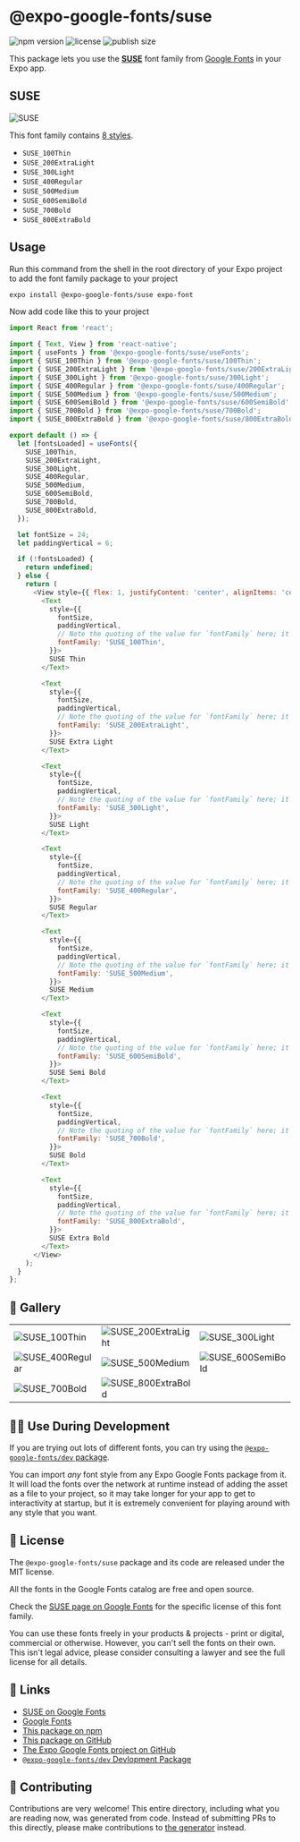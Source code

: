 # @expo-google-fonts/suse

![npm version](https://flat.badgen.net/npm/v/@expo-google-fonts/suse)
![license](https://flat.badgen.net/github/license/expo/google-fonts)
![publish size](https://flat.badgen.net/packagephobia/install/@expo-google-fonts/suse)

This package lets you use the [**SUSE**](https://fonts.google.com/specimen/SUSE) font family from [Google Fonts](https://fonts.google.com/) in your Expo app.

## SUSE

![SUSE](./font-family.png)

This font family contains [8 styles](#-gallery).

- `SUSE_100Thin`
- `SUSE_200ExtraLight`
- `SUSE_300Light`
- `SUSE_400Regular`
- `SUSE_500Medium`
- `SUSE_600SemiBold`
- `SUSE_700Bold`
- `SUSE_800ExtraBold`

## Usage

Run this command from the shell in the root directory of your Expo project to add the font family package to your project
```sh
expo install @expo-google-fonts/suse expo-font
```

Now add code like this to your project
```js
import React from 'react';

import { Text, View } from 'react-native';
import { useFonts } from '@expo-google-fonts/suse/useFonts';
import { SUSE_100Thin } from '@expo-google-fonts/suse/100Thin';
import { SUSE_200ExtraLight } from '@expo-google-fonts/suse/200ExtraLight';
import { SUSE_300Light } from '@expo-google-fonts/suse/300Light';
import { SUSE_400Regular } from '@expo-google-fonts/suse/400Regular';
import { SUSE_500Medium } from '@expo-google-fonts/suse/500Medium';
import { SUSE_600SemiBold } from '@expo-google-fonts/suse/600SemiBold';
import { SUSE_700Bold } from '@expo-google-fonts/suse/700Bold';
import { SUSE_800ExtraBold } from '@expo-google-fonts/suse/800ExtraBold';

export default () => {
  let [fontsLoaded] = useFonts({
    SUSE_100Thin,
    SUSE_200ExtraLight,
    SUSE_300Light,
    SUSE_400Regular,
    SUSE_500Medium,
    SUSE_600SemiBold,
    SUSE_700Bold,
    SUSE_800ExtraBold,
  });

  let fontSize = 24;
  let paddingVertical = 6;

  if (!fontsLoaded) {
    return undefined;
  } else {
    return (
      <View style={{ flex: 1, justifyContent: 'center', alignItems: 'center' }}>
        <Text
          style={{
            fontSize,
            paddingVertical,
            // Note the quoting of the value for `fontFamily` here; it expects a string!
            fontFamily: 'SUSE_100Thin',
          }}>
          SUSE Thin
        </Text>

        <Text
          style={{
            fontSize,
            paddingVertical,
            // Note the quoting of the value for `fontFamily` here; it expects a string!
            fontFamily: 'SUSE_200ExtraLight',
          }}>
          SUSE Extra Light
        </Text>

        <Text
          style={{
            fontSize,
            paddingVertical,
            // Note the quoting of the value for `fontFamily` here; it expects a string!
            fontFamily: 'SUSE_300Light',
          }}>
          SUSE Light
        </Text>

        <Text
          style={{
            fontSize,
            paddingVertical,
            // Note the quoting of the value for `fontFamily` here; it expects a string!
            fontFamily: 'SUSE_400Regular',
          }}>
          SUSE Regular
        </Text>

        <Text
          style={{
            fontSize,
            paddingVertical,
            // Note the quoting of the value for `fontFamily` here; it expects a string!
            fontFamily: 'SUSE_500Medium',
          }}>
          SUSE Medium
        </Text>

        <Text
          style={{
            fontSize,
            paddingVertical,
            // Note the quoting of the value for `fontFamily` here; it expects a string!
            fontFamily: 'SUSE_600SemiBold',
          }}>
          SUSE Semi Bold
        </Text>

        <Text
          style={{
            fontSize,
            paddingVertical,
            // Note the quoting of the value for `fontFamily` here; it expects a string!
            fontFamily: 'SUSE_700Bold',
          }}>
          SUSE Bold
        </Text>

        <Text
          style={{
            fontSize,
            paddingVertical,
            // Note the quoting of the value for `fontFamily` here; it expects a string!
            fontFamily: 'SUSE_800ExtraBold',
          }}>
          SUSE Extra Bold
        </Text>
      </View>
    );
  }
};

```

## 🔡 Gallery


||||
|-|-|-|
|![SUSE_100Thin](.//100Thin/SUSE_100Thin.ttf.png)|![SUSE_200ExtraLight](.//200ExtraLight/SUSE_200ExtraLight.ttf.png)|![SUSE_300Light](.//300Light/SUSE_300Light.ttf.png)||
|![SUSE_400Regular](.//400Regular/SUSE_400Regular.ttf.png)|![SUSE_500Medium](.//500Medium/SUSE_500Medium.ttf.png)|![SUSE_600SemiBold](.//600SemiBold/SUSE_600SemiBold.ttf.png)||
|![SUSE_700Bold](.//700Bold/SUSE_700Bold.ttf.png)|![SUSE_800ExtraBold](.//800ExtraBold/SUSE_800ExtraBold.ttf.png)|||


## 👩‍💻 Use During Development

If you are trying out lots of different fonts, you can try using the [`@expo-google-fonts/dev` package](https://github.com/expo/google-fonts/tree/master/font-packages/dev#readme).

You can import *any* font style from any Expo Google Fonts package from it. It will load the fonts
over the network at runtime instead of adding the asset as a file to your project, so it may take longer
for your app to get to interactivity at startup, but it is extremely convenient
for playing around with any style that you want.

## 📖 License

The `@expo-google-fonts/suse` package and its code are released under the MIT license.

All the fonts in the Google Fonts catalog are free and open source.

Check the [SUSE page on Google Fonts](https://fonts.google.com/specimen/SUSE) for the specific license of this font family.

You can use these fonts freely in your products & projects - print or digital, commercial or otherwise. However, you can't sell the fonts on their own. This isn't legal advice, please consider consulting a lawyer and see the full license for all details.

## 🔗 Links

- [SUSE on Google Fonts](https://fonts.google.com/specimen/SUSE)
- [Google Fonts](https://fonts.google.com/)
- [This package on npm](https://www.npmjs.com/package/@expo-google-fonts/suse)
- [This package on GitHub](https://github.com/expo/google-fonts/tree/master/font-packages/suse)
- [The Expo Google Fonts project on GitHub](https://github.com/expo/google-fonts)
- [`@expo-google-fonts/dev` Devlopment Package](https://github.com/expo/google-fonts/tree/master/font-packages/dev)

## 🤝 Contributing

Contributions are very welcome! This entire directory, including what you are reading now, was generated from code. Instead of submitting PRs to this directly, please make contributions to [the generator](https://github.com/expo/google-fonts/tree/master/packages/generator) instead.
